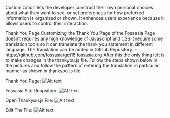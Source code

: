 Customization lets the developer construct their own personal choices about what they want to see, or set preferences for how preferred information is organized or shown. It enhances users experience because it allows users to control their interaction.

Thank You Page Customizing the Thank You Page of the Fossasia Page doesn’t requires any high knowledge of Javascript and CSS it require some translation tools so it can translate the thank you statement in different language. The translation can be added in Github Repository :- https://github.com/fossasia/gci18.fossasia.org After this the only thing left is to make changes in the thankyou.js file. Follow the steps shown below in the pictures and follow the pattern of entering the translation in particular manner as shown in thankyou.js file.

Thank You Page:
![Alt text](https://github.com/shreeshjha/support.eventyay.com/tree/master/event-setup/images/ThankYouAnim.png)

Fossasia Site Reopsitory:
![Alt text](https://github.com/shreeshjha/support.eventyay.com/tree/master/event-setup/images/site_repo.png)

Open Thankyou.js File: 
![Alt text](https://github.com/shreeshjha/support.eventyay.com/tree/master/event-setup/images/ThankYou_js.png)

Edit The File: 
![Alt text](https://github.com/shreeshjha/support.eventyay.com/tree/master/event-setup/images/Editing_Thankjs.png)
